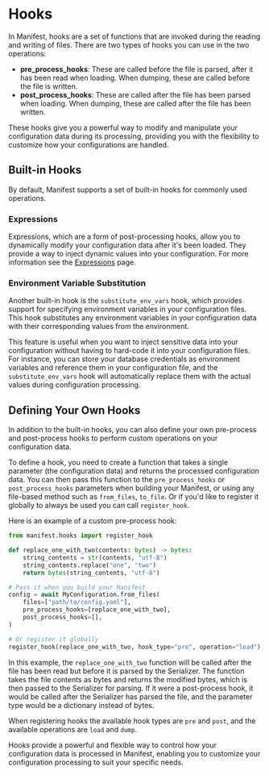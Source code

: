 # Hooks

In Manifest, hooks are a set of functions that are invoked during the reading and writing of files. There are two types of hooks you can use in the two operations:

- **pre_process_hooks**: These are called before the file is parsed, after it has been read when loading. When dumping, these are called before the file is written.
- **post_process_hooks**: These are called after the file has been parsed when loading. When dumping, these are called after the file has been written.

These hooks give you a powerful way to modify and manipulate your configuration data during its processing, providing you with the flexibility to customize how your configurations are handled.

## Built-in Hooks

By default, Manifest supports a set of built-in hooks for commonly used operations.

### Expressions
Expressions, which are a form of post-processing hooks, allow you to dynamically modify your configuration data after it's been loaded. They provide a way to inject dynamic values into your configuration. For more information see the [Expressions](/advanced_usage/expressions.md) page.

### Environment Variable Substitution

Another built-in hook is the `substitute_env_vars` hook, which provides support for specifying environment variables in your configuration files. This hook substitutes any environment variables in your configuration data with their corresponding values from the environment.

This feature is useful when you want to inject sensitive data into your configuration without having to hard-code it into your configuration files. For instance, you can store your database credentials as environment variables and reference them in your configuration file, and the `substitute_env_vars` hook will automatically replace them with the actual values during configuration processing.

## Defining Your Own Hooks

In addition to the built-in hooks, you can also define your own pre-process and post-process hooks to perform custom operations on your configuration data.

To define a hook, you need to create a function that takes a single parameter (the configuration data) and returns the processed configuration data. You can then pass this function to the `pre_process_hooks` or `post_process_hooks` parameters when building your Manifest, or using any file-based method such as `from_files`, `to_file`. Or if you'd like to register it globally to always be used you can call `register_hook`.

Here is an example of a custom pre-process hook:

```python
from manifest.hooks import register_hook

def replace_one_with_two(contents: bytes) -> bytes:
    string_contents = str(contents, "utf-8")
    string_contents.replace("one", "two")
    return bytes(string_contents, "utf-8")

# Pass it when you build your Manifest
config = await MyConfiguration.from_files(
    files=["path/to/config.yaml"],
    pre_process_hooks=[replace_one_with_two],
    post_process_hooks=[],
)

# Or register it globally
register_hook(replace_one_with_two, hook_type="pre", operation="load")
```

In this example, the `replace_one_with_two` function will be called after the file has been read but before it is parsed by the Serializer. The function takes the file contents as bytes and returns the modified bytes, which is then passed to the Serializer for parsing. If it were a post-process hook, it would be called after the Serializer has parsed the file, and the parameter type would be a dictionary instead of bytes.

When registering hooks the available hook types are `pre` and `post`, and the available operations are `load` and `dump`.

Hooks provide a powerful and flexible way to control how your configuration data is processed in Manifest, enabling you to customize your configuration processing to suit your specific needs.